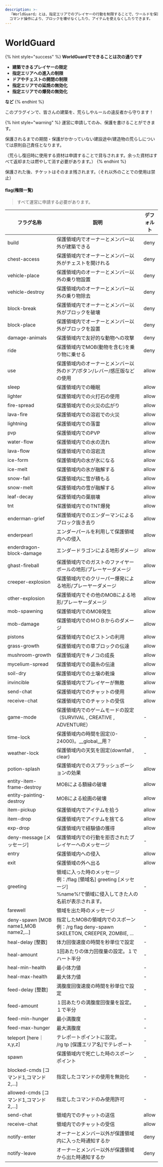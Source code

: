 ```yaml
---
description: >-
  『WorldGuard』とは、指定エリアでのプレイヤーの行動を制限することで、ワールドを保護するプラグインです。 
  コマンド操作により、ブロックを壊せなくしたり、アイテムを使えなくしたりできます。
---
```


# WorldGuard

{% hint style="success" %}
**WorldGuardでできることは次の通りです**

* **建築できるプレイヤーの限定**
* **指定エリアへの進入の制限**
* **ドアやチェストの開閉の制限**
* **指定エリアでの延焼の無効化**
* **指定エリアでの爆発の無効化**

**など**
{% endhint %}

このプラグインで、皆さんの建築を、荒らしやルールの違反者から守ります！

{% hint style="warning" %}
運営に申請してのみ、保護を書けることができます。

保護されるまでの期間・保護がかかっていない建設途中/建造物の荒らしについては原則自己責任となります。

（荒らし復旧時に使用する資材は申請することで貸与されます。余った資材はすべて返却または燃やして消す必要があります。）
{% endhint %}



保護された後、チケットはそのまま残されます。（それ以外のことでの使用は禁止）

#### flag(権限一覧)

> すべて運営に申請する必要があります。

<table><thead><tr><th width="205">フラグ名称</th><th width="518">説明</th><th>デフォルト</th></tr></thead><tbody><tr><td>build</td><td>保護領域内でオーナーとメンバー以外が建築できる</td><td>deny</td></tr><tr><td>chest-access</td><td>保護領域内でオーナーとメンバー以外がチェストを開けれる</td><td>deny</td></tr><tr><td>vehicle-place</td><td>保護領域内のオーナーとメンバー以外の乗り物設置</td><td>deny</td></tr><tr><td>vehicle-destroy</td><td>保護領域内のオーナーとメンバー以外の乗り物除去</td><td>deny</td></tr><tr><td>block-break</td><td>保護領域内でオーナーとメンバー以外がブロックを破壊</td><td>deny</td></tr><tr><td>block-place</td><td>保護領域内でオーナーとメンバー以外がブロックを設置</td><td>deny</td></tr><tr><td>damage-animals</td><td>保護領域内で友好的な動物への攻撃</td><td>deny</td></tr><tr><td>ride</td><td>保護領域内でMOB(動物を含む)を乗り物に乗せる</td><td>deny</td></tr><tr><td>use</td><td>保護領域内のオーナーとメンバー以外のドア/ボタン/レバー/感圧版などの使用</td><td>allow</td></tr><tr><td>sleep</td><td>保護領域内での睡眠</td><td>allow</td></tr><tr><td>lighter</td><td>保護領域内での火打石の使用</td><td>allow</td></tr><tr><td>fire-spread</td><td>保護領域内での火災の広がり</td><td>allow</td></tr><tr><td>lava-fire</td><td>保護領域内での溶岩での火災</td><td>allow</td></tr><tr><td>lightning</td><td>保護領域内での落雷</td><td>allow</td></tr><tr><td>pvp</td><td>保護領域内でのPVP</td><td>allow</td></tr><tr><td>water-flow</td><td>保護領域内での水の流れ</td><td>allow</td></tr><tr><td>lava-flow</td><td>保護領域内での溶岩流</td><td>allow</td></tr><tr><td>ice-form</td><td>保護領域内の水が氷になる</td><td>allow</td></tr><tr><td>ice-melt</td><td>保護領域内の氷が融解する</td><td>allow</td></tr><tr><td>snow-fall</td><td>保護領域内に雪が積もる</td><td>allow</td></tr><tr><td>snow-melt</td><td>保護領域内の雪が融解する</td><td>allow</td></tr><tr><td>leaf-decay</td><td>保護領域内の葉崩壊</td><td>allow</td></tr><tr><td>tnt</td><td>保護領域内でのTNT爆発</td><td>allow</td></tr><tr><td>enderman-grief</td><td>保護領域内でのエンダーマンによるブロック抜き去り</td><td>allow</td></tr><tr><td>enderpearl</td><td>エンダーパールを利用して保護領域内への侵入</td><td>allow</td></tr><tr><td>enderdragon-block-damage</td><td>エンダードラゴンによる地形ダメージ</td><td>allow</td></tr><tr><td>ghast-fireball</td><td>保護領域内でのガストのファイヤーボールの地形/プレーヤーダメージ</td><td>allow</td></tr><tr><td>creeper-explosion</td><td>保護領域内でのクリーパー爆発による地形/プレーヤーダメージ</td><td>allow</td></tr><tr><td>other-explosion</td><td>保護領域内でその他のMOBによる地形/プレーヤーダメージ</td><td>allow</td></tr><tr><td>mob-spawning</td><td>保護領域内でのMOB発生</td><td>allow</td></tr><tr><td>mob-damage</td><td>保護領域内でのＭＯＢからのダメージ</td><td>allow</td></tr><tr><td>pistons</td><td>保護領域内でのピストンの利用</td><td>allow</td></tr><tr><td>grass-growth</td><td>保護領域内での草ブロックの伝達</td><td>allow</td></tr><tr><td>mushroom-growth</td><td>保護領域内でキノコの成長</td><td>allow</td></tr><tr><td>mycelium-spread</td><td>保護領域内での菌糸の伝達</td><td>allow</td></tr><tr><td>soil-dry</td><td>保護領域内での土壌の乾燥</td><td>allow</td></tr><tr><td>invincible</td><td>保護領域内でプレイヤーが無敵</td><td>allow</td></tr><tr><td>send-chat</td><td>保護領域内でのチャットの使用</td><td>allow</td></tr><tr><td>receive-chat</td><td>保護領域内でのチャットの受信</td><td>allow</td></tr><tr><td>game-mode</td><td>保護領域内でのゲームモードの設定（SURVIVAL , CREATIVE , ADVENTURE）</td><td>-</td></tr><tr><td>time-lock</td><td>保護領域内の時間を固定(0-24000)。__global__用？</td><td>-</td></tr><tr><td>weather-lock</td><td>保護領域内の天気を固定(downfall , clear)</td><td>-</td></tr><tr><td>potion-splash</td><td>保護領域内でのスプラッシュポーションの効果</td><td>allow</td></tr><tr><td>entity-item-frame-destroy</td><td>MOBによる額縁の破壊</td><td>allow</td></tr><tr><td>entity-painting-destroy</td><td>MOBによる絵画の破壊</td><td>allow</td></tr><tr><td>item-pickup</td><td>保護領域内でアイテムを拾う</td><td>allow</td></tr><tr><td>item-drop</td><td>保護領域内でアイテムを捨てる</td><td>allow</td></tr><tr><td>exp-drop</td><td>保護領域内で経験値の獲得</td><td>allow</td></tr><tr><td>deny-message [メッセージ]</td><td>保護領域内での行動を拒否されたプレイヤーへのメッセージ</td><td>-</td></tr><tr><td>entry</td><td>保護領域内への侵入</td><td>allow</td></tr><tr><td>exit</td><td>保護領域の外へ出る</td><td>allow</td></tr><tr><td>greeting</td><td>領域に入った時のメッセージ<br>例：/flag [領域名] greeting [メッセージ]<br>%name%!で領域に侵入してきた人の名前が表示されます。</td><td>-</td></tr><tr><td>farewell</td><td>領域を出た時のメッセージ</td><td>-</td></tr><tr><td>deny-spawn [MOB name1,MOB name2,...]</td><td>指定したMOBの領域内でのスポーン<br>例：/rg flag deny-spawn SKELETON, CREEPER, ZOMBIE, ...</td><td>-</td></tr><tr><td>heal-delay [整数]</td><td>体力回復速度の時間を秒単位で設定</td><td>-</td></tr><tr><td>heal-amount</td><td>1回あたりの体力回復量の設定。１でハート半分</td><td>-</td></tr><tr><td>heal-min-health</td><td>最小体力値</td><td>-</td></tr><tr><td>heal-max-health</td><td>最大体力値</td><td>-</td></tr><tr><td>feed-delay [整数]</td><td>満腹度回復速度の時間を秒単位で設定</td><td>-</td></tr><tr><td>feed-amount</td><td>１回あたりの満腹度回復量を設定。１で半分</td><td>-</td></tr><tr><td>feed-min-hunger</td><td>最小満腹度</td><td>-</td></tr><tr><td>feed-max-hunger</td><td>最大満腹度</td><td>-</td></tr><tr><td>teleport [here｜x,y,z]</td><td>テレポートポイントに設定。<br>/rg tp [保護エリア名]でテレポート</td><td>-</td></tr><tr><td>spawn</td><td>保護領域内で死亡した時のスポーンポイント</td><td>-</td></tr><tr><td>blocked-cmds [コマンド1,コマンド2,...]</td><td>指定したコマンドの使用を無効化</td><td>-</td></tr><tr><td>allowed-cmds [コマンド1,コマンド2,...]</td><td>指定したコマンドのみ使用許可</td><td>-</td></tr><tr><td>send-chat</td><td>領域内でのチャットの送信</td><td>allow</td></tr><tr><td>receive-chat</td><td>領域内でのチャットの受信</td><td>allow</td></tr><tr><td>notify-enter</td><td>オーナーとメンバー以外が保護領域内に入った時通知するか</td><td>deny</td></tr><tr><td>notify-leave</td><td>オーナーとメンバー以外が保護領域から出た時通知するか</td><td>deny</td></tr></tbody></table>
